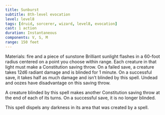 ```yaml
---
title: Sunburst
subtitle: 8th-level evocation
level: level8
tags: [druid, sorcerer, wizard, level8, evocation]
cast: 1 action
duration: Instantaneous
components: V, S, M
range: 150 feet
---
```

Materials: fire and a piece of sunstone
Brilliant sunlight flashes in a 60-foot radius centered on a point you choose within range. Each creature in that light must make a Constitution saving throw. On a failed save, a creature takes 12d6 radiant damage and is blinded for 1 minute. On a successful save, it takes half as much damage and isn’t blinded by this spell. Undead and oozes have disadvantage on this saving throw.

A creature blinded by this spell makes another Constitution saving throw at the end of each of its turns. On a successful save, it is no longer blinded.

This spell dispels any darkness in its area that was created by a spell.